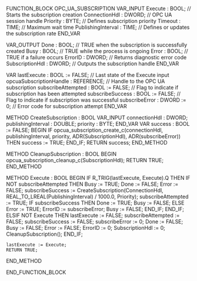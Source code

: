 FUNCTION_BLOCK OPC_UA_SUBSCRIPTION
VAR_INPUT
    Execute : BOOL;                  // Starts the subscription creation
    ConnectionHdl : DWORD;           // OPC UA session handle
    Priority : BYTE;                 // Defines subscription priority
    Timeout : TIME;                  // Maximum wait time
    PublishingInterval : TIME;       // Defines or updates the subscription rate
END_VAR

VAR_OUTPUT
    Done : BOOL;                     // TRUE when the subscription is successfully created
    Busy : BOOL;                     // TRUE while the process is ongoing
    Error : BOOL;                    // TRUE if a failure occurs
    ErrorID : DWORD;                 // Returns diagnostic error code
    SubscriptionHdl : DWORD;         // Outputs the subscription handle
END_VAR

VAR
    lastExecute : BOOL := FALSE;     // Last state of the Execute input
    opcuaSubscriptionHandle : REFERENCE; // Handle to the OPC UA subscription
    subscribeAttempted : BOOL := FALSE; // Flag to indicate if subscription has been attempted
    subscribeSuccess : BOOL := FALSE; // Flag to indicate if subscription was successful
    subscribeError : DWORD := 0;     // Error code for subscription attempt
END_VAR

METHOD CreateSubscription : BOOL
VAR_INPUT
    connectionHdl : DWORD;
    publishingInterval : DOUBLE;
    priority : BYTE;
END_VAR
VAR
    success : BOOL := FALSE;
BEGIN
    IF opcua_subscription_create_c(connectionHdl, publishingInterval, priority, ADR(SubscriptionHdl), ADR(subscribeError)) THEN
        success := TRUE;
    END_IF;
    RETURN success;
END_METHOD

METHOD CleanupSubscription : BOOL
BEGIN
    opcua_subscription_cleanup_c(SubscriptionHdl);
    RETURN TRUE;
END_METHOD

METHOD Execute : BOOL
BEGIN
    IF R_TRIG(lastExecute, Execute).Q THEN
        IF NOT subscribeAttempted THEN
            Busy := TRUE;
            Done := FALSE;
            Error := FALSE;
            subscribeSuccess := CreateSubscription(ConnectionHdl, REAL_TO_LREAL(PublishingInterval) / 1000.0, Priority);
            subscribeAttempted := TRUE;
            IF subscribeSuccess THEN
                Done := TRUE;
                Busy := FALSE;
            ELSE
                Error := TRUE;
                ErrorID := subscribeError;
                Busy := FALSE;
            END_IF;
        END_IF;
    ELSIF NOT Execute THEN
        lastExecute := FALSE;
        subscribeAttempted := FALSE;
        subscribeSuccess := FALSE;
        subscribeError := 0;
        Done := FALSE;
        Busy := FALSE;
        Error := FALSE;
        ErrorID := 0;
        SubscriptionHdl := 0;
        CleanupSubscription();
    END_IF;

    lastExecute := Execute;
    RETURN TRUE;
END_METHOD

END_FUNCTION_BLOCK



